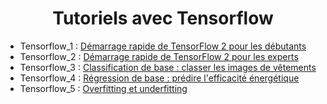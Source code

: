 # <center> Tutoriels avec Tensorflow </center>

- Tensorflow_1 : [Démarrage rapide de TensorFlow 2 pour les débutants](https://github.com/BertrandBorel/Notebooks/blob/main/IA/Tensorflow/Tensorflow_1.ipynb)
- Tensorflow_2 : [Démarrage rapide de TensorFlow 2 pour les experts](https://github.com/BertrandBorel/Notebooks/blob/main/IA/Tensorflow/Tensorflow_2.ipynb)
- Tensorflow_3 : [Classification de base : classer les images de vêtements](https://github.com/BertrandBorel/Notebooks/blob/main/IA/Tensorflow/Tensorflow_3.ipynb)
- Tensorflow_4 : [Régression de base : prédire l'efficacité énergétique](https://github.com/BertrandBorel/Notebooks/blob/main/IA/Tensorflow/Tensorflow_4.ipynb)
- Tensorflow_5 : [Overfitting et underfitting](https://github.com/BertrandBorel/Notebooks/blob/main/IA/Tensorflow/Tensorflow_5.ipynb)
